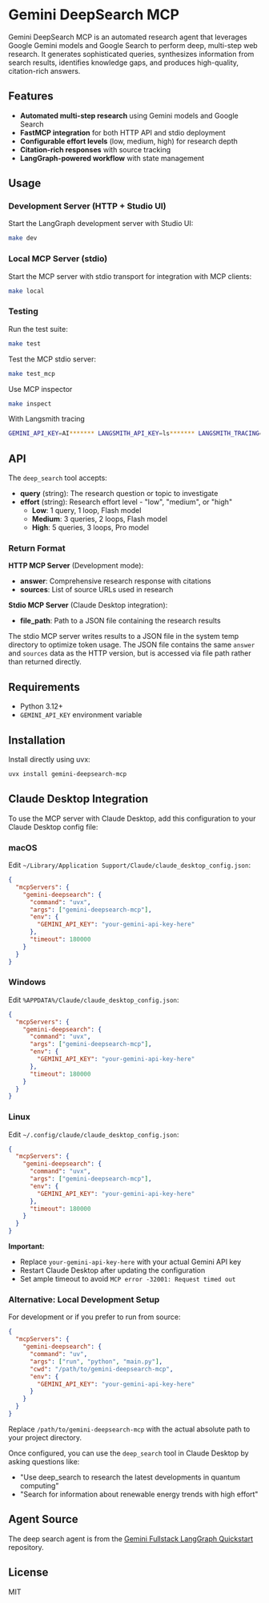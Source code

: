 # Gemini DeepSearch MCP

Gemini DeepSearch MCP is an automated research agent that leverages Google Gemini models and Google Search to perform deep, multi-step web research. It generates sophisticated queries, synthesizes information from search results, identifies knowledge gaps, and produces high-quality, citation-rich answers.

## Features

- **Automated multi-step research** using Gemini models and Google Search
- **FastMCP integration** for both HTTP API and stdio deployment
- **Configurable effort levels** (low, medium, high) for research depth
- **Citation-rich responses** with source tracking
- **LangGraph-powered workflow** with state management

## Usage

### Development Server (HTTP + Studio UI)
Start the LangGraph development server with Studio UI:
```bash
make dev
```

### Local MCP Server (stdio)
Start the MCP server with stdio transport for integration with MCP clients:
```bash
make local
```

### Testing
Run the test suite:
```bash
make test
```

Test the MCP stdio server:
```bash
make test_mcp
```

Use MCP inspector
```bash
make inspect
```

With Langsmith tracing
```bash
GEMINI_API_KEY=AI******* LANGSMITH_API_KEY=ls******* LANGSMITH_TRACING=true make inspect
```

## API

The `deep_search` tool accepts:
- **query** (string): The research question or topic to investigate
- **effort** (string): Research effort level - "low", "medium", or "high"
  - **Low**: 1 query, 1 loop, Flash model
  - **Medium**: 3 queries, 2 loops, Flash model  
  - **High**: 5 queries, 3 loops, Pro model

### Return Format

**HTTP MCP Server** (Development mode):
- **answer**: Comprehensive research response with citations
- **sources**: List of source URLs used in research

**Stdio MCP Server** (Claude Desktop integration):
- **file_path**: Path to a JSON file containing the research results

The stdio MCP server writes results to a JSON file in the system temp directory to optimize token usage. The JSON file contains the same `answer` and `sources` data as the HTTP version, but is accessed via file path rather than returned directly.

## Requirements

- Python 3.12+
- `GEMINI_API_KEY` environment variable

## Installation

Install directly using uvx:

```bash
uvx install gemini-deepsearch-mcp
```

## Claude Desktop Integration

To use the MCP server with Claude Desktop, add this configuration to your Claude Desktop config file:

### macOS
Edit `~/Library/Application Support/Claude/claude_desktop_config.json`:

```json
{
  "mcpServers": {
    "gemini-deepsearch": {
      "command": "uvx",
      "args": ["gemini-deepsearch-mcp"],
      "env": {
        "GEMINI_API_KEY": "your-gemini-api-key-here"
      },
      "timeout": 180000
    }
  }
}
```

### Windows
Edit `%APPDATA%/Claude/claude_desktop_config.json`:

```json
{
  "mcpServers": {
    "gemini-deepsearch": {
      "command": "uvx",
      "args": ["gemini-deepsearch-mcp"],
      "env": {
        "GEMINI_API_KEY": "your-gemini-api-key-here"
      },
      "timeout": 180000
    }
  }
}
```

### Linux
Edit `~/.config/claude/claude_desktop_config.json`:

```json
{
  "mcpServers": {
    "gemini-deepsearch": {
      "command": "uvx",
      "args": ["gemini-deepsearch-mcp"],
      "env": {
        "GEMINI_API_KEY": "your-gemini-api-key-here"
      },
      "timeout": 180000
    }
  }
}
```

**Important:** 
- Replace `your-gemini-api-key-here` with your actual Gemini API key
- Restart Claude Desktop after updating the configuration
- Set ample timeout to avoid `MCP error -32001: Request timed out`

### Alternative: Local Development Setup

For development or if you prefer to run from source:

```json
{
  "mcpServers": {
    "gemini-deepsearch": {
      "command": "uv",
      "args": ["run", "python", "main.py"],
      "cwd": "/path/to/gemini-deepsearch-mcp",
      "env": {
        "GEMINI_API_KEY": "your-gemini-api-key-here"
      }
    }
  }
}
```

Replace `/path/to/gemini-deepsearch-mcp` with the actual absolute path to your project directory.

Once configured, you can use the `deep_search` tool in Claude Desktop by asking questions like:
- "Use deep_search to research the latest developments in quantum computing"
- "Search for information about renewable energy trends with high effort"

## Agent Source
The deep search agent is from the [Gemini Fullstack LangGraph Quickstart](https://github.com/google-gemini/gemini-fullstack-langgraph-quickstart) repository.


## License
MIT